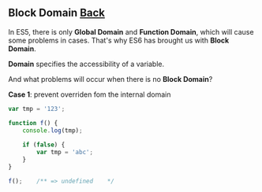 ## Block Domain [Back](./../es6.md)

In ES5, there is only **Global Domain** and **Function Domain**, which will cause some problems in cases. That's why ES6 has brought us with **Block Domain**.

**Domain** specifies the accessibility of a variable.

And what problems will occur when there is no **Block Domain**?

**Case 1**: prevent overriden fom the internal domain

```js
var tmp = '123';

function f() {
    console.log(tmp);
    
    if (false) {
        var tmp = 'abc';
    }
}

f();    /** => undefined    */
```